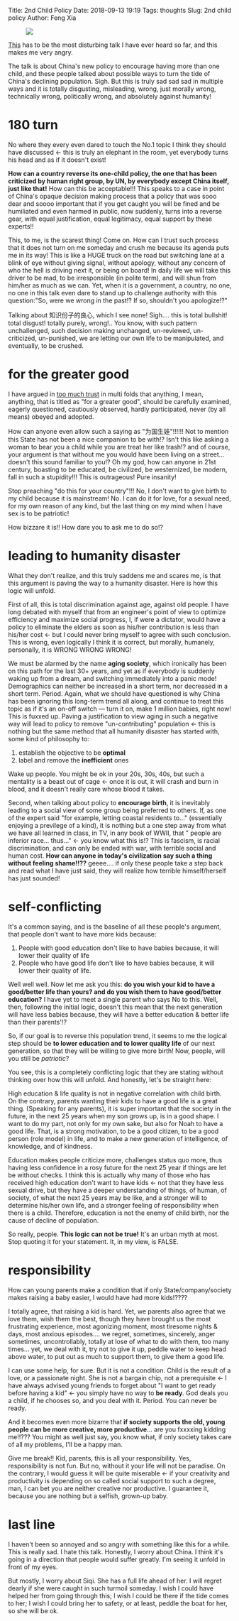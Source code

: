 Title: 2nd Child Policy
Date: 2018-09-13 19:19
Tags: thoughts
Slug: 2nd child policy
Author: Feng Xia

<figure class="col s12">
  <img src="/images/china%20birth%20rate.png"/>
</figure>



[This][1] has to be the most disturbing talk I have ever heard so far, and
this makes me very angry.

The talk is about China's new policy to encourage having more than one
child, and these people talked about possible ways to turn the tide of
China's declining population.  Sigh. But this is truly sad sad sad in
multiple ways  and it is  totally disgusting, misleading,  wrong, just
morally wrong,  technically wrong,  politically wrong,  and absolutely
against humanity!

# 180 turn

No where they every even dared to touch the No.1 topic I think they
should have discussed &larr; this is truly an elephant in the room,
yet everybody turns his head and as if it doesn't exist!

**How can a country reverse its one-child policy, the one that has been
criticized by human right group, by UN, by everybody except China
itself, just like that!** How can this be acceptable!!! This speaks to
a case in point of China's opaque decision making process that a
policy that was sooo dear and soooo important that if you get caught
you will be fined and be humiliated and even harmed in public, now
suddenly, turns into a reverse gear, with equal justification, equal
legitimacy, equal support by these experts!! 

This, to me, is the scarest thing! Come on. How can I trust such
process that it does not turn on me someday and crush me because its
agenda puts me in its way! This is like a HUGE truck on the road but
switching lane at a blink of eye without giving signal, without
apology, without any concern of who the hell is driving next it, or
being on board! In daily life we will take this driver to be mad, to
be irresponsible (in polite term), and will shun from him/her as much
as we can. Yet, when it is a government, a country, no one, no one in
this talk even dare to stand up to challenge authority with this
question:"So, were we wrong in the past!? If so, shouldn't you
apologize!?"

Talking about 知识份子的良心, which I see none! Sigh.... this is total
bullshit! total disgust! totally purely, wrong!.. You know, with such
pattern unchallenged, such decision making unchanged, un-reviewed,
un-criticized, un-punished, we are letting our own life to be
manipulated, and eventually, to be crushed.

# for the greater good

I have argued in [too much trust][2] in multi folds that anything, I
mean, anything, that is titled as "for a greater good", should be
carefully examined, eagerly questioned, cautiously observed, hardly
participated, never (by all means) obeyed and adopted.

How can anyone even allow such a saying as "为国生娃"!!!!!! Not to
mention this State has not been a nice companion to be with!? Isn't
this like asking a woman to bear you a child while you are treat her
like trash!? and of course, your argument is that without me you would
have been living on a street... doesn't this sound familiar to you!?
Oh my god, how can anyone in 21st century, boasting to be educated, be
civilized, be westernized, be modern, fall in such a stupidity!!! This
is outrageous! Pure insanity!

Stop preaching "do this for your country"!!! No, I don't want to give
birth to my child because it is mainstream! No. I can do it for love,
for a sexual need, for my own reason of any kind, but the last thing
on my mind when I have sex is to be patriotic!

How bizzare it is!! How dare you to ask me to do so!?

# leading to humanity disaster

What they don't realize, and this truly saddens me and scares me, is
that this argument is paving the way to a humanity disaster. Here is
how this logic will unfold.

First of all, this is total discrimination against age, against old
people. I have long debated with myself that from an engineer's point
of view to optimize efficiency and maximize social progress, I, if
were a dictator, would have a policy to eliminate the elders as soon
as his/her contribution is less than his/her cost &larr; but I could
never bring myself to agree with such conclusion. This is wrong, even
logically I think it is correct, but morally, humanely, personally, it
is WRONG WRONG WRONG! 

We must be alarmed by the name **aging society**, which ironically has
been on this path for the last 30+ years, and yet as if everybody is
suddenly waking up from a dream, and switching immediately into a
panic mode! Demographics can neither be increased in a short term, nor
decreased in a short term. Period. Again, what we should have
questioned is why China has been ignoring this long-term trend all
along, and continue to treat this topic as if it's an on-off switch
&mdash; turn it on, make 1 million babies, right now! This is fuxxed
up. Paving a justification to view aging in such a negative way will
lead to policy to remove "un-contributing" population &larr; this is
nothing but the same method that all humanity disaster has started
with, some kind of philosophy to:

1. establish the objective to be **optimal**
2. label and remove the **inefficient** ones

Wake up people. You might be ok in your 20s, 30s, 40s, but such a
mentality is a beast out of cage &larr; once it is out, it will crash
and burn in blood, and it doesn't really care whose blood it takes.

Second, when talking about policy to **encourage birth**, it is
inevitably leading to a social view of some group being preferred to
others. If, as one of the expert said "for example, letting coastal
residents to..." (essentially enjoying a previlege of a kind), it is
nothing but a one step away from what we have all learned in class, in
TV, in any book of WWII, that "<blank> people are inferior
race... thus..." &larr; you know what this is!? This is fascism, is
racial discrimination, and can only be ended with war, with terrible
social and human cost. **How can anyone in today's civilization say
such a thing without feeling shame!!??** geeee.... if only these
people take a step back and read what I have just said, they will
realize how terrible himself/herself has just sounded!

# self-conflicting

It's a common saying, and is the baseline of all these people's
argument, that people don't want to have more kids because:

1. People with good education don't like to have babies because, it
   will lower their quality of life
2. People who have good life don't like to have babies because, it will
   lower their quality of life.

Well well well. Now let me ask you this: **do you wish your kid to
have a good/better life than yours? and do you wish them to have
good/better education?** I have yet to meet a single parent who says
No to this. Well, then, following the initial logic, doesn't this mean
that the next generation will have less babies because, they will have
a better education & better life than their parents'!?

So, if our goal is to reverse this population trend, it seems to me
the logical step should be **to lower education and to lower quality
life** of our next generation, so that they will be willing to give more
birth! Now, people, will you still be _patriotic_?

You see, this is a completely conflicting logic that they are stating
without thinking over how this will unfold. And honestly, let's be
straight here:

High education & life quality is not in negative correlation with
child birth. On the contrary, parents wanting their kids to have a
good life is a great thing. (Speaking for any parents), it is super
important that the society in the future, in the next 25 years when my
son grows up, is in a good shape. I want to do my part, not only for
my own sake, but also for Noah to have a good life. That, is a strong
motivation, to be a good citizen, to be a good person (role model) in
life, and to make a new generation of intelligence, of knowledge, and
of kindness. 

Education makes people criticize more, challenges status quo more,
thus having less confidence in a rosy future for the next 25 year if
things are let be without checks. I think this is actually why many of
those who has received high education don't want to have kids &larr;
not that they have less sexual drive, but they have a deeper
understanding of things, of human, of society, of what the next 25
years may be like, and a stronger will to determine his/her own life,
and a stronger feeling of responsibility when there is a
child. Therefore, education is not the enemy of child birth, nor the
cause of decline of population.


So really, people. **This logic can not be true!** It's an urban
myth at most. Stop quoting it for your statement. It, in my view, is
FALSE.

# responsibility

How can young parents make a condition that if only
State/company/society makes raising a baby easier, I would have had
more kids!???? 

I totally agree, that raising a kid is hard. Yet, we parents also
agree that we love them, wish them the best, though they have brought
us the most frustrating experience, most agonizing moment, most
tiresome nights & days, most anxious episodes.... we regret,
sometimes, sincerely, anger sometimes, uncontrollably, totally at lose
of what to do with them, too many times... yet, we deal with it, try
not to give it up, peddle water to keep head above water, to put out
as much to support them, to give them a good life.

I can use some help, for sure. But it is not a condition. Child is the
result of a love, or a passionate night. She is not a bargain chip,
not a prerequisite &larr; I have always advised young friends to
forget about "I want to get ready before having a kid" &larr; you
simply have no way to **be ready**. God deals you a child, if he
chooses so, and you deal with it. Period. You can never be ready. 

And it becomes even more bizarre that **if society supports the old,
young people can be more creative, more productive**... are you
fxxxxing kidding me!!??? You might as well just say, you know what, if
only society takes care of all my problems, I'll be a happy man.

Give me break!! Kid, parents, this is all your responsibility. Yes,
responsibility is not fun. But no, without it your life will not be
paradise. On the contrary, I would guess it will be quite miserable
&larr; if your creativity and productivity is depending on so called
social support to such a degree, man, I can bet you are neither
creative nor productive. I guarantee it, because you are nothing but a
selfish, grown-up baby.

# last line

I haven't been so annoyed and so angry with something like this for a
while. This is really sad. I hate this talk. Honestly, I worry about
China. I think it's going in a direction that people would suffer
greatly. I'm seeing it unfold in front of my eyes.

But mostly, I worry about Siqi. She has a full life ahead of her. I
will regret dearly if she were caught in such turmoil someday. I wish
I could have helped her from going through this; I wish I could be
there if the tide comes to her; I wish I could bring her to safety, or
at least, peddle the boat for her, so she will be ok.


[1]: https://www.youtube.com/watch?v=iL5PnFojoj8
[2]: {filename}/thoughts/too%20much%20trust.md

